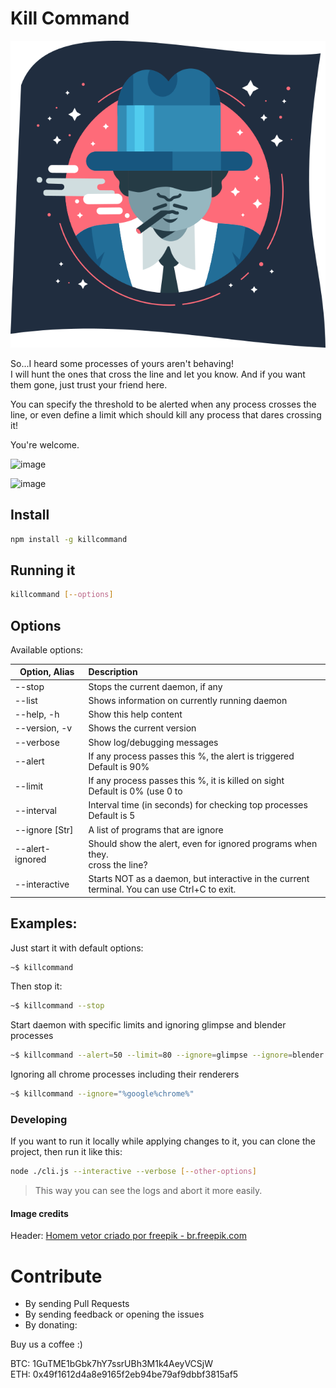 # Kill Command

<div style="text-align:center">
  <img src="https://github.com/on2-dev/killcommand/blob/main/killcommand-header.png?raw=true" title="Looking for the new victim" alt="" />
</div>

So...I heard some processes of yours aren't behaving!  
I will hunt the ones that cross the line and let you know. And if you want them gone, just trust your friend here.

You can specify the threshold to be alerted when any process crosses the line,
or even define a limit which should kill any process that dares crossing it!

You're welcome.

![image](https://user-images.githubusercontent.com/347387/109408990-913ca900-796d-11eb-8290-5cf368a7b1d3.png)

![image](https://user-images.githubusercontent.com/347387/109408982-6c483600-796d-11eb-97c6-2e21c7f1a1ec.png)



## Install

```sh
npm install -g killcommand
```

## Running it

```sh
killcommand [--options]
```

## Options

Available options:

| Option, Alias | Description  |
| ------------- |:-------------|
|   --stop             | Stops the current daemon, if any |
|   --list             | Shows information on currently running daemon |
|   --help, -h         | Show this help content |
|   --version, -v      | Shows the current version |
|   --verbose          | Show log/debugging messages |
|   --alert <Int>      | If any process passes this <Int>%, the alert is triggered<br/>Default is 90% |
|   --limit <Int>      | If any process passes this <Int>%, it is killed on sight<br/>Default is 0% (use 0 to  |disable this option)
|   --interval <Int>   | Interval time (in seconds) for checking top processes<br/>Default is 5 |
|   --ignore [Str]     | A list of programs that are ignore |
|   --alert-ignored    | Should show the alert, even for ignored programs when they.<br/>cross the line? |
|   --interactive      | Starts NOT as a daemon, but interactive in the current<br/>terminal. You can use Ctrl+C to exit. |

## Examples:

Just start it with default options:
```sh
~$ killcommand
```

Then stop it:
```sh
~$ killcommand --stop
```

Start daemon with specific limits and ignoring glimpse and blender processes
```sh
~$ killcommand --alert=50 --limit=80 --ignore=glimpse --ignore=blender
```

Ignoring all chrome processes including their renderers
```sh
~$ killcommand --ignore="%google%chrome%"
```

### Developing

If you want to run it locally while applying changes to it, you can clone the project, then run it like this:

```sh
node ./cli.js --interactive --verbose [--other-options]
```

> This way you can see the logs and abort it more easily.

#### Image credits

Header: <a href='https://br.freepik.com/vetores/homem'>Homem vetor criado por freepik - br.freepik.com</a></sub></small>


# Contribute

- By sending Pull Requests
- By sending feedback or opening the issues
- By donating:

Buy us a coffee :)

BTC: 1GuTME1bGbk7hY7ssrUBh3M1k4AeyVCSjW<br/>
ETH: 0x49f1612d4a8e9165f2eb94be79af9dbbf3815af5
